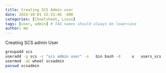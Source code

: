 ```yaml
---
title: Creating SCS Admin user
date: 2024-10-01 15:33:46 -400
categories: [Cheatsheet, Linux]
tags: [user, admin] # TAG names should always be lowercase
author: mm
---
```


Creating SCS admin User
```bash
groupadd scs
useradd -g scs -c "scs admin user" -s 	bin	bash -d 	u	users_scs	scsadmin -u 7000 -m scsadmin
usermod -aG wheel scsadmin
passwd scsadmin
```
